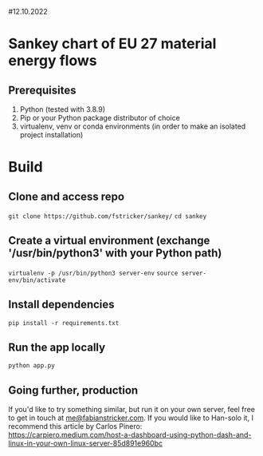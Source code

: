 #12.10.2022

#  Sankey chart of EU 27 material energy flows

##  Prerequisites
1. Python (tested with 3.8.9)
2. Pip or your Python package distributor of choice
3. virtualenv, venv or conda environments (in order to make an isolated project installation)

# Build
## Clone and access repo
`git clone https://github.com/fstricker/sankey/`
`cd sankey`
## Create a virtual environment (exchange '/usr/bin/python3' with your Python path)
`virtualenv -p /usr/bin/python3 server-env`
`source server-env/bin/activate`
## Install dependencies
`pip install -r requirements.txt`
## Run the app locally
`python app.py`
## Going further, production
If you'd like to try something similar, but run it on your own server, feel free to get in touch at me@fabianstricker.com. If you would like to Han-solo it, I recommend this article by Carlos Pinero:
  https://carpiero.medium.com/host-a-dashboard-using-python-dash-and-linux-in-your-own-linux-server-85d891e960bc



